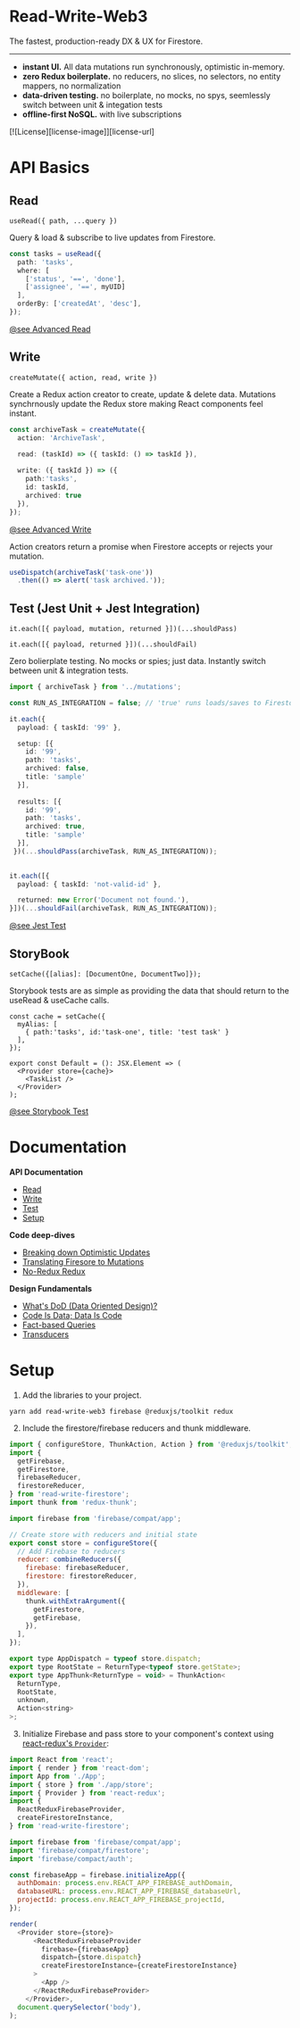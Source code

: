 # Read-Write-Web3

The fastest, production-ready DX & UX for Firestore.

---
- **instant UI.** All data mutations run synchronously, optimistic in-memory.
- **zero Redux boilerplate.** no reducers, no slices, no selectors, no entity mappers, no normalization
- **data-driven testing.** no boilerplate, no mocks, no spys, seemlessly switch between unit & integation tests
- **offline-first NoSQL.** with live subscriptions


[![License][license-image]][license-url]

<!-- TODO: insert badges here 
[![NPM version][npm-image]][npm-url]
[![NPM downloads][npm-downloads-image]][npm-url]
[![Code Style][code-style-image]][code-style-url]
[![Code Coverage][coverage-image]][coverage-url]
-->

# API Basics

## Read

`useRead({ path, ...query })` 

Query & load & subscribe to live updates from Firestore.

```ts
const tasks = useRead({ 
  path: 'tasks', 
  where: [
    ['status', '==', 'done'],
    ['assignee', '==', myUID]
  ],
  orderBy: ['createdAt', 'desc'],
});
```
[@see Advanced Read](./docs/read.md#advanced-read)


## Write

`createMutate({ action, read, write })` 

Create a Redux action creator to create, update & delete data. Mutations synchrnously update the Redux store making React components feel instant. 

```ts
const archiveTask = createMutate({ 
  action: 'ArchiveTask', 

  read: (taskId) => ({ taskId: () => taskId }), 
  
  write: ({ taskId }) => ({ 
    path:'tasks', 
    id: taskId, 
    archived: true 
  }),
});
```
[@see Advanced Write](./docs/write.md#advanced-write)

Action creators return a promise when Firestore accepts or rejects your mutation. 

```ts
useDispatch(archiveTask('task-one'))
  .then(() => alert('task archived.'));
```

## Test (Jest Unit + Jest Integration)

`it.each([{ payload, mutation, returned }])(...shouldPass)`

`it.each([{ payload, returned }])(...shouldFail)`

Zero bolierplate testing. No mocks or spies; just data. Instantly switch between unit & integration tests.

```ts
import { archiveTask } from '../mutations';

const RUN_AS_INTEGRATION = false; // 'true' runs loads/saves to Firestore in parallel

it.each({
  payload: { taskId: '99' },

  setup: [{ 
    id: '99', 
    path: 'tasks', 
    archived: false, 
    title: 'sample' 
  }],
  
  results: [{ 
    id: '99', 
    path: 'tasks', 
    archived: true, 
    title: 'sample' 
  }],
 })(...shouldPass(archiveTask, RUN_AS_INTEGRATION));
 

it.each([{
  payload: { taskId: 'not-valid-id' },

  returned: new Error('Document not found.'),
}])(...shouldFail(archiveTask, RUN_AS_INTEGRATION));
```
[@see Jest Test](./docs/test.md#jest)

## StoryBook
`setCache({[alias]: [DocumentOne, DocumentTwo]});`

Storybook tests are as simple as providing the data that should return to the useRead & useCache calls. 

```tsx
const cache = setCache({
  myAlias: [
    { path:'tasks', id:'task-one', title: 'test task' }
  ],
});

export const Default = (): JSX.Element => (
  <Provider store={cache}>
    <TaskList />
  </Provider>
);
```
[@see Storybook Test](./docs/test.md#storybook)

# Documentation

**API Documentation**
- [Read](./docs/read.md)
- [Write](./docs/write.md)
- [Test](./docs/test.md)
- [Setup](./docs/getting-started.md)

**Code deep-dives**
- [Breaking down Optimistic Updates](./docs/cache-reducer.md)
- [Translating Firesore to Mutations](./docs/mutate.md)
- [No-Redux Redux](./docs/performance.md)

**Design Fundamentals**

- [What's DoD (Data Oriented Design)?](https://gamesfromwithin.com/data-oriented-design)  
- [Code Is Data; Data Is Code](https://medium.com/linebyline/choosing-clojure-part-1-code-is-data-8932f333e734)
- [Fact-based Queries](https://docs.datomic.com/on-prem/query/query.html)
- [Transducers](https://clojure.org/guides/faq#transducers_vs_seqs)


# Setup

1. Add the libraries to your project.
```
yarn add read-write-web3 firebase @reduxjs/toolkit redux
```

2. Include the firestore/firebase reducers and thunk middleware.
```javascript
import { configureStore, ThunkAction, Action } from '@reduxjs/toolkit';
import {
  getFirebase,
  getFirestore,
  firebaseReducer,
  firestoreReducer,
} from 'read-write-firestore';
import thunk from 'redux-thunk';

import firebase from 'firebase/compat/app';

// Create store with reducers and initial state
export const store = configureStore({
  // Add Firebase to reducers
  reducer: combineReducers({ 
    firebase: firebaseReducer,
    firestore: firestoreReducer,
  }),
  middleware: [
    thunk.withExtraArgument({
      getFirestore,
      getFirebase,
    }),
  ],
});

export type AppDispatch = typeof store.dispatch;
export type RootState = ReturnType<typeof store.getState>;
export type AppThunk<ReturnType = void> = ThunkAction<
  ReturnType,
  RootState,
  unknown,
  Action<string>
>;
```

3. Initialize Firebase and pass store to your component's context using [react-redux's `Provider`](https://github.com/reactjs/react-redux/blob/master/docs/api.md#provider-store):

```js
import React from 'react';
import { render } from 'react-dom';
import App from './App';
import { store } from './app/store';
import { Provider } from 'react-redux';
import {
  ReactReduxFirebaseProvider,
  createFirestoreInstance,
} from 'read-write-firestore';

import firebase from 'firebase/compat/app';
import 'firebase/compat/firestore';
import 'firebase/compact/auth';

const firebaseApp = firebase.initializeApp({
  authDomain: process.env.REACT_APP_FIREBASE_authDomain,
  databaseURL: process.env.REACT_APP_FIREBASE_databaseUrl,
  projectId: process.env.REACT_APP_FIREBASE_projectId,
});

render(
  <Provider store={store}>
      <ReactReduxFirebaseProvider
        firebase={firebaseApp}
        dispatch={store.dispatch}
        createFirestoreInstance={createFirestoreInstance}
      >
        <App />
      </ReactReduxFirebaseProvider>
    </Provider>,
  document.querySelector('body'),
);
```

